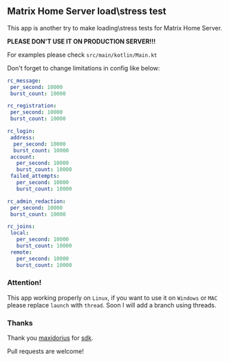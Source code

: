 ## Matrix Home Server load\stress test

This app is another try to make loading\stress tests for Matrix Home Server.

**PLEASE DON'T USE IT ON PRODUCTION SERVER!!!**

For examples please check `src/main/kotlin/Main.kt`

Don't forget to change limitations in config like below:

```yaml
rc_message:
 per_second: 10000
 burst_count: 10000

rc_registration:
 per_second: 10000
 burst_count: 10000

rc_login:
 address:
  per_second: 10000
  burst_count: 10000
 account:
   per_second: 10000
   burst_count: 10000
 failed_attempts:
   per_second: 10000
   burst_count: 10000

rc_admin_redaction:
 per_second: 10000
 burst_count: 10000

rc_joins:
 local:
   per_second: 10000
   burst_count: 10000
 remote:
   per_second: 10000
   burst_count: 10000
```


### Attention!

This app working properly on `Linux`, if you want to use it on `Windows` or `MAC` please replace `launch` with `thread`. 
Soon I will add a branch using threads.



### Thanks

Thank you [maxidorius](https://github.com/maxidorius) for [sdk](https://github.com/kamax-matrix/matrix-java-sdk).

Pull requests are welcome!